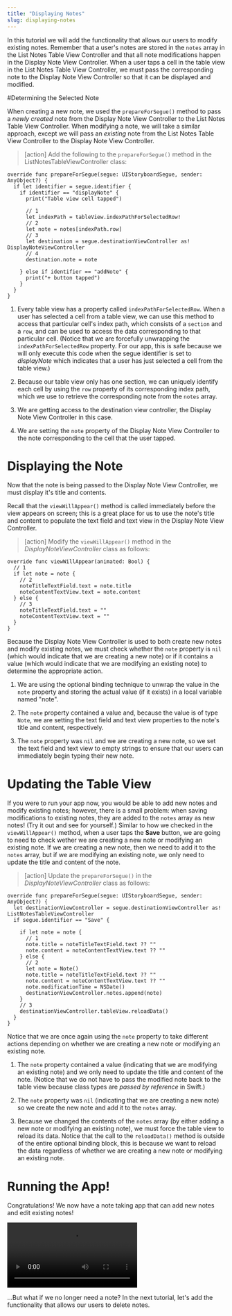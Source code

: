 ```yaml
---
title: "Displaying Notes"
slug: displaying-notes
---
```


In this tutorial we will add the functionality that allows our users to modify existing notes. Remember that a user's notes are stored in the `notes` array in the List Notes Table View Controller and that all note modifications happen in the Display Note View Controller. When a user taps a cell in the table view in the List Notes Table View Controller, we must pass the corresponding note to the Display Note View Controller so that it can be displayed and modified.

#Determining the Selected Note

When creating a new note, we used the `prepareForSegue()` method to pass a *newly created* note from the Display Note View Controller to the List Notes Table View Controller. When modifying a note, we will take a similar approach, except we will pass an *existing* note from the List Notes Table View Controller to the Display Note View Controller.

> [action]
Add the following to the `prepareForSegue()` method in the ListNotesTableViewController class:
>
    override func prepareForSegue(segue: UIStoryboardSegue, sender: AnyObject?) {
      if let identifier = segue.identifier {
        if identifier == "displayNote" {
          print("Table view cell tapped")
>          
          // 1
          let indexPath = tableView.indexPathForSelectedRow!
          // 2
          let note = notes[indexPath.row]
          // 3
          let destination = segue.destinationViewController as! DisplayNoteViewController
          // 4
          destination.note = note
>          
        } else if identifier == "addNote" {
          print("+ button tapped")
        }
      }
    }

1. Every table view has a property called `indexPathForSelectedRow`. When a user has selected a cell from a table view, we can use this method to access that particular cell's index path, which consists of a `section` and a `row`, and can be used to access the data corresponding to that particular cell. (Notice that we are forcefully unwrapping the `indexPathForSelectedRow` property. For our app, this is safe because we will only execute this code when the segue identifier is set to *displayNote* which indicates that a user has just selected a cell from the table view.)

2. Because our table view only has one section, we can uniquely identify each cell by using the `row` property of its corresponding index path, which we use to retrieve the corresponding note from the `notes` array.

3. We are getting access to the destination view controller, the Display Note View Controller in this case.

4. We are setting the `note` property of the Display Note View Controller to the note corresponding to the cell that the user tapped.

# Displaying the Note

Now that the note is being passed to the Display Note View Controller, we must display it's title and contents.

Recall that the `viewWillAppear()` method is called immediately before the view appears on screen; this is a great place for us to use the note's title and content to populate the text field and text view in the Display Note View Controller.

> [action]
Modify the `viewWillAppear()` method in the *DisplayNoteViewController* class as follows:
>
    override func viewWillAppear(animated: Bool) {
      // 1
      if let note = note {
        // 2
        noteTitleTextField.text = note.title
        noteContentTextView.text = note.content
      } else {
        // 3
        noteTitleTextField.text = ""
        noteContentTextView.text = ""
      }
    }

Because the Display Note View Controller is used to both create new notes and modify existing notes, we must check whether the `note` property is `nil` (which would indicate that we are creating a new note) or if it contains a value (which would indicate that we are modifying an existing note) to determine the appropriate action.

1. We are using the optional binding technique to unwrap the value in the `note` property and storing the actual value (if it exists) in a local variable named "note".

2. The `note` property contained a value and, because the value is of type `Note`, we are setting the text field and text view properties to the note's title and content, respectively.

3.  The `note` property was `nil` and we are creating a new note, so we set the text field and text view to empty strings to ensure that our users can immediately begin typing their new note.

# Updating the Table View

If you were to run your app now, you would be able to add new notes and modify existing notes; however, there is a small problem: when saving modifications to existing notes, they are added to the `notes` array as new notes! (Try it out and see for yourself.) Similar to how we checked in the `viewWillAppear()` method, when a user taps the **Save** button, we are going to need to check wether we are creating a new note or modifying an existing note. If we are creating a new note, then we need to add it to the `notes` array, but if we are modifying an existing note, we only need to update the title and content of the note.

> [action]
Update the `prepareForSegue()` in the *DisplayNoteViewController* class as follows:
>
    override func prepareForSegue(segue: UIStoryboardSegue, sender: AnyObject?) {
      let destinationViewController = segue.destinationViewController as! ListNotesTableViewController
      if segue.identifier == "Save" {
>
        if let note = note {
          // 1
          note.title = noteTitleTextField.text ?? ""
          note.content = noteContentTextView.text ?? ""
        } else {
          // 2
          let note = Note()
          note.title = noteTitleTextField.text ?? ""
          note.content = noteContentTextView.text ?? ""
          note.modificationTime = NSDate()
          destinationViewController.notes.append(note)
        }
        // 3
        destinationViewController.tableView.reloadData()
      }
    }

Notice that we are once again using the `note` property to take different actions depending on whether we are creating a new note or modifying an existing note.

1. The `note` property contained a value (indicating that we are modifying an existing note) and we only need to update the title and content of the note. (Notice that we do not have to pass the modified note back to the table view because class types are *passed by reference* in Swift.)

2. The `note` property was `nil` (indicating that we are creating a new note) so we create the new note and add it to the `notes` array.

3. Because we changed the contents of the `notes` array (by either adding a new note or modifying an existing note), we must force the table view to reload its data. Notice that the call to the `reloadData()` method is outside of the entire optional binding block, this is because we want to reload the data regardless of whether we are creating a new note or modifying an existing note.

# Running the App!

Congratulations! We now have a note taking app that can add new notes and edit existing notes!

![ms-video](https://s3.amazonaws.com/mgwu-misc/Make+School+Notes/P09-complete.mov)

...But what if we no longer need a note? In the next tutorial, let's add the functionality that allows our users to delete notes.

<!-- ACTION: Add a tl;dr info box containing all steps they should have completed on this page of the tutorial.  For an example, see page 1 of tutorial.   -->
